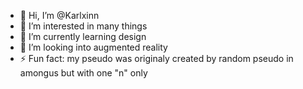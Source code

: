 - 👋 Hi, I’m @Karlxinn
- 👀 I’m interested in many things
- 🌱 I’m currently learning design
- 💞️ I’m looking into augmented reality
- ⚡ Fun fact: my pseudo was originaly created by random pseudo in amongus but with one "n" only

<!---
Karlxinn/Karlxinn is a ✨ special ✨ repository because its `README.md` (this file) appears on your GitHub profile.
You can click the Preview link to take a look at your changes.
--->
